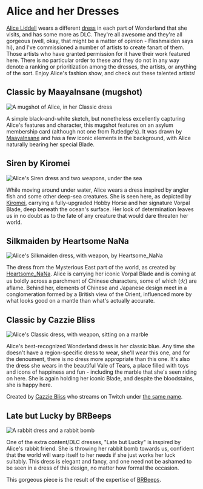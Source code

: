 Alice and her Dresses
=====================

[Alice Liddell](https://alice.fandom.com/wiki/Alice_Liddell) wears a different
[dress](https://alice.fandom.com/wiki/Dress) in each part of Wonderland that she
visits, and has some more as DLC. They're all awesome and they're all gorgeous
(well, okay, that might be a matter of opinion - Fleshmaiden says hi), and I've
commissioned a number of artists to create fanart of them. Those artists who
have granted permission for it have their work featured here. There is no
particular order to these and they do not in any way denote a ranking or
prioritization among the dresses, the artists, or anything of the sort. Enjoy
Alice's fashion show, and check out these talented artists!

Classic by MaayaInsane (mugshot)
--------------------------------

![A mugshot of Alice, in her Classic dress](images/classic_by_maayainsane.jpg)

A simple black-and-white sketch, but nonetheless excellently capturing Alice's
features and character, this mugshot features on an asylum membership card
(although not one from Rutledge's). It was drawn by [MaayaInsane](https://twitch.tv/maayainsane)
and has a few iconic elements in the background, with Alice naturally bearing
her special Blade.

Siren by Kiromei
----------------

![Alice's Siren dress and two weapons, under the sea](images/siren_by_kiromei.png)

While moving around under water, Alice wears a dress inspired by angler fish
and some other deep-sea creatures. She is seen here, as depicted by [Kiromei](https://www.deviantart.com/kiromei),
carrying a fully-upgraded Hobby Horse and her signature Vorpal Blade, deep
beneath the ocean's surface. Her look of determination leaves us in no doubt
as to the fate of any creature that would dare threaten her world.

Silkmaiden by Heartsome NaNa
----------------------------

![Alice's Silkmaiden dress, with weapon, by Heartsome_NaNa](https://heartsomenanaart.weebly.com/uploads/1/1/9/9/119994482/silkmaidencomp_orig.jpg)

The dress from the Mysterious East part of the world, as created by [Heartsome_NaNa](https://heartsomenanaart.weebly.com/).
Alice is carrying her iconic Vorpal Blade and is coming at us boldly across a
parchment of Chinese characters, some of which (火) are aflame. Behind her,
elements of Chinese and Japanese design meet in a conglomeration formed by a
British view of the Orient, influenced more by what looks good on a mantle
than what's actually accurate.

Classic by Cazzie Bliss
-----------------------

![Alice's Classic dress, with weapon, sitting on a marble](images/classic_by_cazziebliss.png)

Alice's best-recognized Wonderland dress is her classic blue. Any time she
doesn't have a region-specific dress to wear, she'll wear this one, and for
the denoument, there is no dress more appropriate than this one. It's also
the dress she wears in the beautiful Vale of Tears, a place filled with toys
and icons of happiness and fun - including the marble that she's seen riding
on here. She is again holding her iconic Blade, and despite the bloodstains,
she is happy here.

Created by [Cazzie Bliss](https://www.instagram.com/cazzie.bliss/) who streams
on Twitch under [the same name](https://www.twitch.tv/cazzie_bliss).

Late but Lucky by BRBeeps
-------------------------

![A rabbit dress and a rabbit bomb](images/latelucky_by_brbeeps.png)

One of the extra content/DLC dresses, "Late but Lucky" is inspired by Alice's
rabbit friend. She is throwing her rabbit bomb towards us, confident that the
world will warp itself to her needs if she just works her luck suitably. This
dress is elegant and fancy, and one need not be ashamed to be seen in a dress
of this design, no matter how formal the occasion.

This gorgeous piece is the result of the expertise of [BRBeeps](https://www.brbeeps.com).
